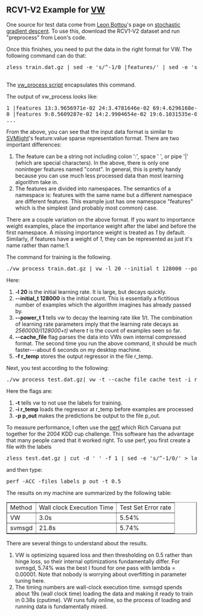 <h2>RCV1-V2 Example for <a href="http://hunch.net/~vw/">VW</a></h2>
One source for test data come from <a href="http://leon.bottou.org/">Leon Bottou</a>'s page on <a href="http://leon.bottou.org/projects/sgd">stochastic gradient descent</a>.  To use this, download the RCV1-V2 dataset and run "preprocess" from Leon's code. <p>

Once this finishes, you need to put the data in the right format for VW.  The following command can do that:
<pre>
zless train.dat.gz | sed -e 's/^-1/0 |features/' | sed -e 's/^1/1 |features/' | sed -e 's/$/ const:.01/'

</pre>
The <a href="vw_process">vw_process script</a> encapsulates this command.

The output of vw_process looks like:
<pre>
1 |features 13:3.9656971e-02 24:3.4781646e-02 69:4.6296168e-02 85:6.1853945e-02 ... const:.01
0 |features 9:8.5609287e-02 14:2.9904654e-02 19:6.1031535e-02 20:2.1757640e-02 ... const:.01
...
</pre>
From the above, you can see that the input data format is similar to <a href="http://svmlight.joachims.org/">SVMlight</a>'s feature:value sparse representation format.  There are two important differences: 
<ol>
<li>The feature can be a string not including colon ':', space ' ', or pipe '|' (which are special characters).  In the above, there is only one noninteger features named "const".  In general, this is pretty handy because you can use much less processed data than most learning algorithm take in.</li>
<li>The features are divided into namespaces.  The semantics of a namespace is: features with the same name but a different namespace are different features.  This example just has one namespace "features" which is the simplest (and probably most common) case.</li>
</ol>

There are a couple variation on the above format.  If you want to importance weight examples, place the importance weight after the label and before the first namespace.  A missing importance weight is treated as <em>1</em> by default.  Similarly, if features have a weight of <em>1</em>, they can be represented as just it's name rather than name:1.

<p>
The command for training is the following.
<pre>
./vw_process train.dat.gz | vw -l 20 --initial_t 128000 --power_t 1 --cache_file cache_train -f r_temp 
</pre>
Here: 
<ol>
<li><strong>-l 20 </strong> is the initial learning rate.  It is large, but decays quickly.</li>

<li><strong>--initial_t 128000</strong> is the initial count.  This is essentially a fictitious number of examples which the algorithm imagines has already passed by.</li>
<li><strong>--power_t 1</strong> tells vw to decay the learning rate like 1/t.  The combination of learning rate parameters imply that the learning rate decays as <em>2560000/(128000+t)</em> where <em>t</em> is the count of examples seen so far.</li>
<li><strong>--cache_file</strong> flag parses the data into VWs own internal compressed format.  The second time you run the above command, it should be much faster---about 6 seconds on my desktop machine.</li>

<li><strong>-f r_temp</strong> stores the output regressor in the file r_temp.</li>
</ol>

Next, you test according to the following:
<pre>
./vw_process test.dat.gz| vw -t --cache_file cache_test -i r_temp -p p_out
</pre>
Here the flags are:
<ol>
<li> <strong>-t</strong> tells vw to not use the labels for training.</li>

<li><strong>-i r_temp</strong> loads the regressor at r_temp before examples are processed</li>
<li> <strong>-p p_out</strong> makes the predictions be output to the file p_out.</li>
</ol>
To measure performance, I often use the <a href="http://kodiak.cs.cornell.edu/kddcup/software.html">perf</a> which Rich Caruana put together for the 2004 KDD cup challenge.  This software has the advantage that many people cared that it worked right.  To use perf, you first create a file with the labels 
<pre>
zless test.dat.gz | cut -d ' ' -f 1 | sed -e 's/^-1/0/' > labels
</pre>

and then type:
<pre>
perf -ACC -files labels p_out -t 0.5
</pre>

The results on my machine are summarized by the following table:
<table border=1>
<tr><td>Method</td><td>Wall clock Execution Time</td><td>Test Set Error rate</td></tr>
<tr><td>VW</td><td>3.0s</td><td>5.54%</td></tr>
<tr><td>svmsgd</td><td>21.8s</td><td>5.74%</td></tr>

</table>
There are several things to understand about the results.
<ol>
<li>VW is optimizing squared loss and then thresholding on 0.5 rather than hinge loss, so their internal optimizations fundamentally differ.  For svmsgd, 5.74% was the best I found for one pass with lambda = 0.00001.  Note that nobody is worrying about overfitting in parameter tuning here.</li>
<li>The timing numbers are wall-clock execution time.  svmsgd spends about 19s (wall clock time) loading the data and making it ready to train in 0.38s (cputime).  VW runs fully online, so the process of loading and running data is fundamentally mixed.</li>
</ol>
